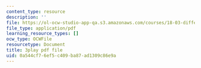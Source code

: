 ```yaml
---
content_type: resource
description: ''
file: https://ol-ocw-studio-app-qa.s3.amazonaws.com/courses/18-03-differential-equations-spring-2010/0a544cf76ef5c409ba87ad1309c86e9a_te6Mplq3DCU.pdf
file_type: application/pdf
learning_resource_types: []
ocw_type: OCWFile
resourcetype: Document
title: 3play pdf file
uid: 0a544cf7-6ef5-c409-ba87-ad1309c86e9a
---
```

